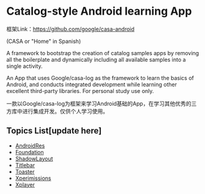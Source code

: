# Catalog-style Android learning App

框架Link：https://github.com/google/casa-android

(CASA or "Home" in Spanish)

A framework to bootstrap the creation of catalog samples apps by removing all the boilerplate
and dynamically including all available samples into a single activity.

An App that uses Google/casa-log as the framework to learn the basics of Android, 
and conducts integrated development while learning other excellent third-party libraries.
For personal study use only.

一款以Google/casa-log为框架来学习Android基础的App，在学习其他优秀的三方库中进行集成开发。仅供个人学习使用。

## Topics List[update here]

* [AndroidRes](app-catalog/samples/androidres)
* [Foundation](app-catalog/samples/foundation)
* [ShadowLayout](app-catalog/samples/shadowlayout)
* [Titlebar](app-catalog/samples/titlebar)
* [Toaster](app-catalog/samples/toaster)
* [Xperimissions](app-catalog/samples/xpermissions)
* [Xplayer](app-catalog/samples/xplayer)
